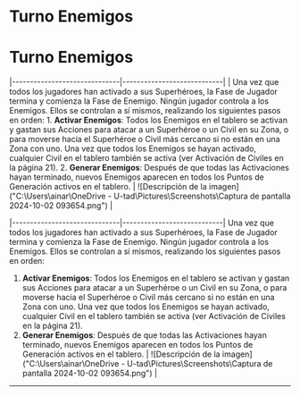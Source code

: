 # Turno Enemigos

# Turno Enemigos

|------------------------------|----------------------------|
| Una vez que todos los jugadores han activado a sus Superhéroes, la Fase de Jugador termina y comienza la Fase de Enemigo. Ningún jugador controla a los Enemigos. Ellos se controlan a sí mismos, realizando los siguientes pasos en orden: 1. **Activar Enemigos**: Todos los Enemigos en el tablero se activan y gastan sus Acciones para atacar a un Superhéroe o un Civil en su Zona, o para moverse hacia el Superhéroe o Civil más cercano si no están en una Zona con uno. Una vez que todos los Enemigos se hayan activado, cualquier Civil en el tablero también se activa (ver Activación de Civiles en la página 21). 2. **Generar Enemigos**: Después de que todas las Activaciones hayan terminado, nuevos Enemigos aparecen en todos los Puntos de Generación activos en el tablero.
  | ![Descripción de la imagen]("C:\Users\ainar\OneDrive - U-tad\Pictures\Screenshots\Captura de pantalla 2024-10-02 093654.png") |




|------------------------------|----------------------------|
Una vez que todos los jugadores han activado a sus Superhéroes, la Fase de Jugador termina y comienza la Fase de Enemigo. Ningún jugador controla a los Enemigos. Ellos se controlan a sí mismos, realizando los siguientes pasos en orden:
1. **Activar Enemigos**: Todos los Enemigos en el tablero se activan y gastan sus Acciones para atacar a un Superhéroe o un Civil en su Zona, o para moverse hacia el Superhéroe o Civil más cercano si no están en una Zona con uno. Una vez que todos los Enemigos se hayan activado, cualquier Civil en el tablero también se activa (ver Activación de Civiles en la página 21).
2. **Generar Enemigos**: Después de que todas las Activaciones hayan terminado, nuevos Enemigos aparecen en todos los Puntos de Generación activos en el tablero.
  | ![Descripción de la imagen]("C:\Users\ainar\OneDrive - U-tad\Pictures\Screenshots\Captura de pantalla 2024-10-02 093654.png") |


***
